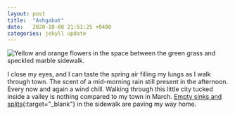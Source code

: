 ```yaml
---
layout: post
title:  "Ashgabat"
date:   2020-10-08 21:51:25 +0400
categories: jekyll update
---
```

<img src="//images.weserv.nl/?url=havemapswill.travel/img/2020-10-08-ashgabat.jpg&&w=500h=400&dpr=4" alt="Yellow and orange flowers in the space between the green grass and speckled marble sidewalk.">

I close my eyes, and I can taste the spring air filling my lungs as I walk through town. The scent of a mid-morning rain still present in the afternoon. Every now and again a wind chill. Walking through this little city tucked inside a valley is nothing compared to my town in March. [Empty sinks and splits](https://open.spotify.com/playlist/2HDkkvC2jvVwx45lJBvOEB?si=1ETHL4LRQEKIjJOol5hzeA){:target="_blank"} in the sidewalk are paving my way home.
